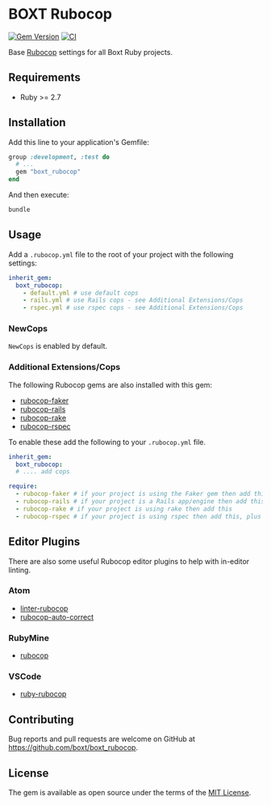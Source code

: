 # BOXT Rubocop

[![Gem Version](https://badge.fury.io/rb/boxt_rubocop.svg)](https://badge.fury.io/rb/boxt_rubocop)
[![CI](https://github.com/boxt/boxt_rubocop/actions/workflows/ci.yml/badge.svg)](https://github.com/boxt/boxt_rubocop/actions/workflows/ci.yml)

Base [Rubocop](https://rubocop.org) settings for all Boxt Ruby projects.

## Requirements

* Ruby >= 2.7

## Installation

Add this line to your application's Gemfile:

```ruby
group :development, :test do
  # ...
  gem "boxt_rubocop"
end
```

And then execute:

```sh
bundle
```

## Usage

Add a `.rubocop.yml` file to the root of your project with the following settings:

```yml
inherit_gem:
  boxt_rubocop:
    - default.yml # use default cops
    - rails.yml # use Rails cops - see Additional Extensions/Cops
    - rspec.yml # use rspec cops - see Additional Extensions/Cops
```

### NewCops

`NewCops` is enabled by default.

### Additional Extensions/Cops

The following Rubocop gems are also installed with this gem:

* [rubocop-faker](https://github.com/koic/rubocop-faker)
* [rubocop-rails](https://github.com/rubocop-hq/rubocop-rails)
* [rubocop-rake](https://github.com/rubocop-hq/rubocop-rake)
* [rubocop-rspec](https://github.com/rubocop-hq/rubocop-rspec)

To enable these add the following to your `.rubocop.yml` file.

```yml
inherit_gem:
  boxt_rubocop:
  # .... add cops

require:
  - rubocop-faker # if your project is using the Faker gem then add this
  - rubocop-rails # if your project is a Rails app/engine then add this, plus the - rails.yml setting above
  - rubocop-rake # if your project is using rake then add this
  - rubocop-rspec # if your project is using rspec then add this, plus the - rspec.yml setting above
```

## Editor Plugins

There are also some useful Rubocop editor plugins to help with in-editor linting.

### Atom

- [linter-rubocop](https://atom.io/packages/linter-rubocop)
- [rubocop-auto-correct](https://atom.io/packages/rubocop-auto-correct)

### RubyMine

- [rubocop](https://www.jetbrains.com/help/ruby/rubocop.html)

### VSCode

- [ruby-rubocop](https://marketplace.visualstudio.com/items?itemName=misogi.ruby-rubocop)

## Contributing

Bug reports and pull requests are welcome on GitHub at https://github.com/boxt/boxt_rubocop.

## License

The gem is available as open source under the terms of the [MIT License](http://opensource.org/licenses/MIT).
